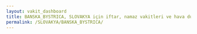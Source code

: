 ```yaml
---
layout: vakit_dashboard
title: BANSKA_BYSTRICA, SLOVAKYA için iftar, namaz vakitleri ve hava durumu - ilçe/eyalet seç
permalink: /SLOVAKYA/BANSKA_BYSTRICA/
---
```


<script type="text/javascript">
  var GLOBAL_COUNTRY = 'SLOVAKYA';
  var GLOBAL_CITY = 'BANSKA_BYSTRICA';
  var GLOBAL_STATE = '';
  var lat = 72;
  var lon = 21;
</script>
